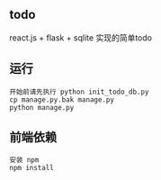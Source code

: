 ## todo

react.js + flask + sqlite 实现的简单todo


## 运行
```
开始前请先执行 python init_todo_db.py
cp manage.py.bak manage.py
python manage.py
```

## 前端依赖

```
安装 npm
npm install

```
